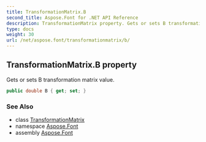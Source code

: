 ```yaml
---
title: TransformationMatrix.B
second_title: Aspose.Font for .NET API Reference
description: TransformationMatrix property. Gets or sets B transformation matrix value
type: docs
weight: 30
url: /net/aspose.font/transformationmatrix/b/
---
```

## TransformationMatrix.B property

Gets or sets B transformation matrix value.

```csharp
public double B { get; set; }
```

### See Also

* class [TransformationMatrix](../)
* namespace [Aspose.Font](../../transformationmatrix/)
* assembly [Aspose.Font](../../../)


